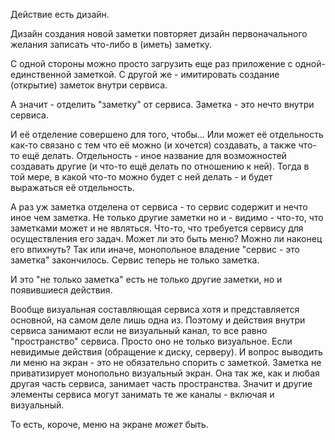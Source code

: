 Действие есть дизайн.

Дизайн создания новой заметки повторяет дизайн первоначального желания записать что-либо в (иметь) заметку.

С одной стороны можно просто загрузить еще раз приложение с одной-единственной заметкой. С другой же - имитировать создание (открытие) заметок внутри сервиса.

А значит - отделить "заметку" от сервиса. Заметка - это нечто внутри сервиса.

И её отделение совершено для того, чтобы... Или может её отдельность как-то связано с тем что её можно (и хочется) создавать, а также что-то ещё делать. Отдельность - иное название для возможностей создавать другие (и что-то ещё делать по отношению к ней). Тогда в той мере, в какой что-то можно будет с ней делать - и будет выражаться её отдельность.

А раз уж заметка отделена от сервиса - то сервис содержит и нечто иное чем заметка. Не только другие заметки но и - видимо - что-то, что заметками может и не являться. Что-то, что требуется сервису для осуществления его задач. Может ли это быть меню? Можно ли наконец его впихнуть? Так или иначе, монопольное владение "сервис - это заметка" закончилось. Сервис теперь не только заметка.

И это "не только заметка" есть не только другие заметки, но и появившиеся действия.

Вообще визуальная составляющая сервиса хотя и представляется основной, на самом деле лишь одна из. Поэтому и действия внутри сервиса занимают если не визуальный канал, то все равно "пространство" сервиса. Просто оно не только визуальное. Если невидимые действия (обращение к диску, серверу). И вопрос выводить ли меню на экран - это не обязательно спорить с заметкой. Заметка не приватизирует монопольно визуальный экран. Она так же, как и любая другая часть сервиса, занимает часть пространства. Значит и другие элементы сервиса могут занимать те же каналы - включая и визуальный.

То есть, короче, меню на экране _может_ быть.
